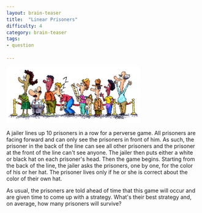 ```yaml
---
layout: brain-teaser
title:  "Linear Prisoners"
difficulty: 4
category: brain-teaser
tags:
- question

---
```


<img src="lined-up.jpg" alt="Lined up" style="width:350px;"/>

A jailer lines up 10 prisoners in a row for a perverse game.  All prisoners are facing forward and can only see the prisoners in front of him.  As such, the prisoner in the back of the line can see all other prisoners and the prisoner at the front of the line can't see anyone.  The jailer then puts either a white or black hat on each prisoner's head.  Then the game begins.  Starting from the back of the line, the jailer asks the prisoners, one by one, for the color of his or her hat.  The prisoner lives only if he or she is correct about the color of their own hat.

As usual, the prisoners are told ahead of time that this game will occur and are given time to come up with a strategy.  What's their best strategy and, on average, how many prisoners will survive?


